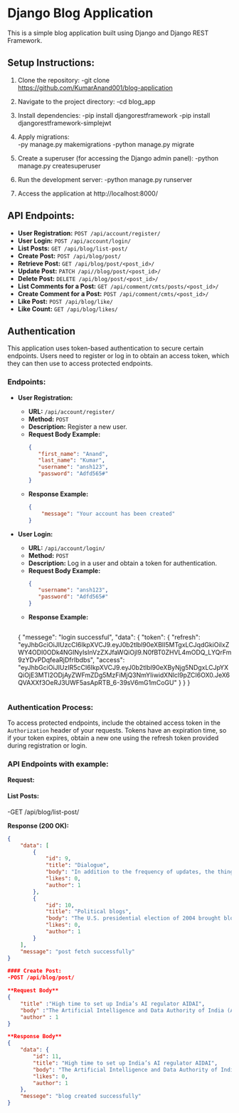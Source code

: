 # Django Blog Application

This is a simple blog application built using Django and Django REST Framework.

## Setup Instructions:

1. Clone the repository:
-git clone https://github.com/KumarAnand001/blog-application

2. Navigate to the project directory:
-cd blog_app

3. Install dependencies:
-pip install djangorestframework
-pip install djangorestframework-simplejwt

   
4. Apply migrations:    
-py manage.py makemigrations
-python manage.py migrate
   
5. Create a superuser (for accessing the Django admin panel):
-python manage.py createsuperuser

6. Run the development server:
-python manage.py runserver

7. Access the application at http://localhost:8000/

## API Endpoints:

- **User Registration:** `POST /api/account/register/`
- **User Login:** `POST /api/account/login/`
- **List Posts:** `GET /api/blog/list-post/`
- **Create Post:** `POST /api/blog/post/`
- **Retrieve Post:** `GET /api/blog/post/<post_id>/`
- **Update Post:** `PATCH /api//blog/post/<post_id>/`
- **Delete Post:** `DELETE /api/blog/post/<post_id>/`
- **List Comments for a Post:** `GET /api/comment/cmts/posts/<post_id>/`
- **Create Comment for a Post:** `POST /api/comment/cmts/<post_id>/`
- **Like Post:** `POST /api/blog/like/`
- **Like Count:** `GET /api/blog/likes/`

## Authentication

This application uses token-based authentication to secure certain endpoints. Users need to register or log in to obtain an access token, which they can then use to access protected endpoints.

### Endpoints:

- **User Registration:**
  - **URL:** `/api/account/register/`
  - **Method:** `POST`
  - **Description:** Register a new user.
  - **Request Body Example:**
    ```json
    {
       "first_name": "Anand",
       "last_name": "Kumar",
       "username": "ansh123",
       "password": "Adfd565#"
    }
    ```
  - **Response Example:**
    ```json
    {
        "message": "Your account has been created"
    }
    ```

- **User Login:**
  - **URL:** `/api/account/login/`
  - **Method:** `POST`
  - **Description:** Log in a user and obtain a token for authentication.
  - **Request Body Example:**
    ```json
    {
       "username": "ansh123",
       "password": "Adfd565#"
    }
    ```
  - **Response Example:**
    ```json
   {
       "messege": "login successful",
       "data": {
           "token": {
               "refresh": "eyJhbGciOiJIUzcCI6IkpXVCJ9.eyJ0b2tlbl90eXBlI5MTgxLCJqdGkiOiIxZWY4ODI0ODk4NGINyIsInVzZXJfaWQiOjl9.N0fBT0ZHVL4mODQ_LYQrFm9zYDvPDqfeaRjDfrIbdbs",
               "access": "eyJhbGciOiJIUzIR5cCI6IkpXVCJ9.eyJ0b2tlbl90eXByNjg5NDgxLCJpYXQiOjE3MTI2ODjAyZWFmZDg5MzFiMjQ3NmYIiwidXNlcl9pZCI6OX0.JeX6QVAXXf3OeRJ3UWF5asApRTB_6-39sV6mG1mCoGU"
           }
       }
   }
    ```

### Authentication Process:

To access protected endpoints, include the obtained access token in the `Authorization` header of your requests. Tokens have an expiration time, so if your token expires, obtain a new one using the refresh token provided during registration or login.


### API Endpoints with example:

**Request:**

#### List Posts:

-GET /api/blog/list-post/

**Response (200 OK):**
```json
{
    "data": [
        {
            "id": 9,
            "title": "Dialogue",
            "body": "In addition to the frequency of updates, the thing that distinguishes most blogs from ordinary Web pages is the inclusion of forums for readers to post comments to which the blogger might respond.",
            "likes": 0,
            "author": 1
        },
        {
            "id": 10,
            "title": "Political blogs",
            "body": "The U.S. presidential election of 2004 brought blogs to a newfound prominence as bloggers for both parties used the Internet as another arena of debate and conversation—as well as fund-raising. Democratic presidential primary candidate Howard Dean was the most prominent user of the Internet and the blogosphere.",
            "likes": 0,
            "author": 1
        }
    ],
    "message": "post fetch successfully"
}

#### Create Post:
-POST /api/blog/post/

**Request Body**
{
    "title" :"High time to set up India’s AI regulator AIDAI",
    "body" :"The Artificial Intelligence and Data Authority of India (AIDAI) will ensure speedy and equitable development of this sector. The urgency for the speedy development of an artificial intelligence (AI) regulatory framework is growing day",
    "author" : 1
}

**Response Body**
{
    "data": {
        "id": 11,
        "title": "High time to set up India’s AI regulator AIDAI",
        "body": "The Artificial Intelligence and Data Authority of India (AIDAI) will ensure speedy and equitable development of this sector. The urgency for the speedy development of an artificial intelligence (AI) regulatory framework is growing day",
        "likes": 0,
        "author": 1
    },
    "messege": "blog created successfully"
}
